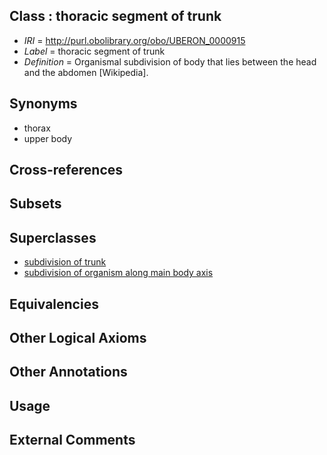 
## Class : thoracic segment of trunk

 * *IRI* = http://purl.obolibrary.org/obo/UBERON_0000915
 * *Label* = thoracic segment of trunk
 * *Definition* = Organismal subdivision of body that lies between the head and the abdomen [Wikipedia].

## Synonyms

 * thorax
 * upper body

## Cross-references


## Subsets


## Superclasses

 * [subdivision of trunk](../../UBERON/69/UBERON_0009569.md)
 * [subdivision of organism along main body axis](../../UBERON/76/UBERON_0011676.md)

## Equivalencies


## Other Logical Axioms


## Other Annotations


## Usage


## External Comments

